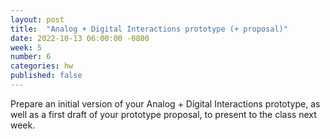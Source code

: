 ```yaml
---
layout: post
title:  "Analog + Digital Interactions prototype (+ proposal)"
date: 2022-10-13 06:00:00 -0800
week: 5
number: 6
categories: hw
published: false
---
```


Prepare an initial version of your Analog + Digital Interactions prototype, as well as a first draft of your prototype proposal, to present to the class next week.
